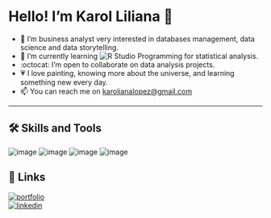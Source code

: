 # Hello!  I’m Karol Liliana 👋
- 👀 I’m business analyst very interested in databases management, data science and data storytelling.
- 🌱 I’m currently learning ![R Studio](https://img.icons8.com/bubbles/50/r--v2.png) Programming for statistical analysis. 
- :octocat: I’m open to collaborate on data analysis projects.
- 💗 I love painting, knowing more about the universe, and learning something new every day.
- 📫 You can reach me on karolianalopez@gmail.com

---

## 🛠 Skills and Tools

![image](https://github.com/KaroLili1/KaroLili1/assets/155495785/580d35c6-cc03-4659-8a16-5a5763cff761)
![image](https://github.com/KaroLili1/KaroLili1/assets/155495785/044693e4-6ab2-4252-969f-7d5386de8ab8)
![image](https://github.com/KaroLili1/KaroLili1/assets/155495785/42552c10-1536-4e54-9009-7e4e363c3a0b)
![image](https://github.com/KaroLili1/KaroLili1/assets/155495785/25592027-6875-4cec-bf9c-d103f341ec1e)

## 🔗 Links
[![portfolio](https://img.shields.io/badge/my_portfolio-000?style=for-the-badge&logo=ko-fi&logoColor=white)](https://github.com/KaroLili1/myBAPortfolio.com.git)  
[![linkedin](https://img.shields.io/badge/linkedin-0A66C2?style=for-the-badge&logo=linkedin&logoColor=white)](https://www.linkedin.com/in/karolinlopez)

<!---
KaroLili1/KaroLili1 is a ✨ special ✨ repository because its `README.md` (this file) appears on your GitHub profile.
You can click the Preview link to take a look at your changes.
--->
